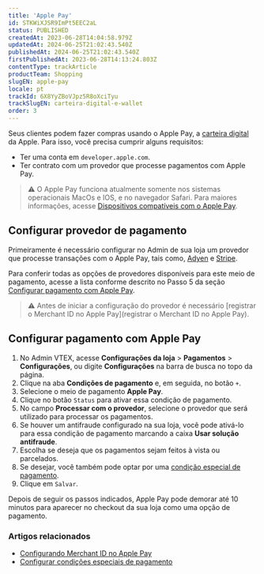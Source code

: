 ```yaml
---
title: 'Apple Pay'
id: STKWiXJSR9ImPt5EEC2aL
status: PUBLISHED
createdAt: 2023-06-28T14:04:58.979Z
updatedAt: 2024-06-25T21:02:43.540Z
publishedAt: 2024-06-25T21:02:43.540Z
firstPublishedAt: 2023-06-28T14:13:24.803Z
contentType: trackArticle
productTeam: Shopping
slugEN: apple-pay
locale: pt
trackId: 6X8YyZBoVJpz5R8oXciTyu
trackSlugEN: carteira-digital-e-wallet
order: 3
---
```


Seus clientes podem fazer compras usando o Apple Pay, a [carteira digital](/pt/tracks/digital-wallet-e-wallet--6X8YyZBoVJpz5R8oXciTyu/7jLbdfch9Oe2yYbQa9zwE1) da Apple. Para isso, você precisa cumprir alguns requisitos:

- Ter uma conta em `developer.apple.com`.
- Ter contrato com um provedor que processe pagamentos com Apple Pay.

> ⚠️ O Apple Pay funciona atualmente somente nos sistemas operacionais MacOs e IOS, e no navegador Safari. Para maiores informações, acesse [Dispositivos compatíveis com o Apple Pay](https://support.apple.com/pt-br/HT208531).

## Configurar provedor de pagamento

Primeiramente é necessário configurar no Admin de sua loja um provedor que processe transações com o Apple Pay, tais como, [Adyen](/pt/tutorial/configurar-pagamento-com-adyenv3) e [Stripe](/pt/tutorial/configurar-a-afiliacao-de-gateway-stripe--fwF2wk2FQKrODrWWkvSLO).

Para conferir todas as opções de provedores disponíveis para este meio de pagamento, acesse a lista conforme descrito no Passo 5 da seção [Configurar pagamento com Apple Pay](#configurar-pagamento-com-apple-pay).

> ⚠️ Antes de iniciar a configuração do provedor é necessário [registrar o Merchant ID no Apple Pay](registrar o Merchant ID no Apple Pay).

## Configurar pagamento com Apple Pay

1. No Admin VTEX, acesse **Configurações da loja** > **Pagamentos** > **Configurações**, ou digite **Configurações** na barra de busca no topo da página.
2. Clique na aba __Condições de pagamento__ e, em seguida, no botão `+`.
3. Selecione o meio de pagamento __Apple Pay__.
4. Clique no botão `Status` para ativar essa condição de pagamento.
5. No campo __Processar com o provedor__, selecione o provedor que será utilizado para processar os pagamentos.
6. Se houver um antifraude configurado na sua loja, você pode ativá-lo para essa condição de pagamento marcando a caixa __Usar solução antifraude__.
7. Escolha se deseja que os pagamentos sejam feitos à vista ou parcelados.
8. Se desejar, você também pode optar por uma [condição especial de pagamento](/pt/tutorial/condicoes-especiais--tutorials_456).
9. Clique em `Salvar`.

Depois de seguir os passos indicados, Apple Pay pode demorar até 10 minutos para aparecer no checkout da sua loja como uma opção de pagamento.

### Artigos relacionados

- [Configurando Merchant ID no Apple Pay](https://developers.vtex.com/vtex-rest-api/docs/setting-up-merchant-id-in-apple-pay)
- [Configurar condições especiais de pagamento](/pt/tutorial/condicoes-especiais--tutorials_456)

